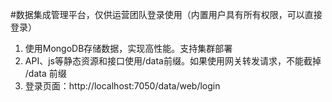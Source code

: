 #数据集成管理平台，仅供运营团队登录使用（内置用户具有所有权限，可以直接登录）
1. 使用MongoDB存储数据，实现高性能。支持集群部署
2. API、js等静态资源和接口使用/data前缀。如果使用网关转发请求，不能截掉 /data 前缀
3. 登录页面：http://localhost:7050/data/web/login




    

